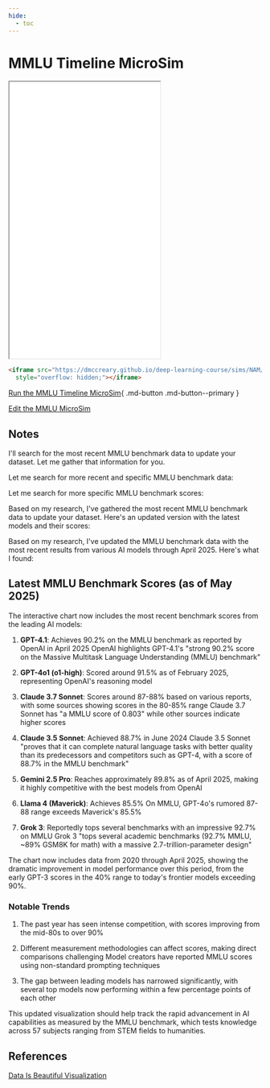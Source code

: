 ```yaml
---
hide:
  - toc
---
```


# MMLU Timeline MicroSim

<iframe src="./main.html" height="550px" scrolling="no"
  style="overflow: hidden;"></iframe>

```html
<iframe src="https://dmccreary.github.io/deep-learning-course/sims/NAM/main.html"  height="550px" scrolling="no"
  style="overflow: hidden;"></iframe>
```

[Run the MMLU Timeline MicroSim](./main.html){ .md-button .md-button--primary }

[Edit the MMLU MicroSim](https://editor.p5js.org/dmccreary/sketches/209soY_z8)

## Notes

I'll search for the most recent MMLU benchmark data to update your dataset. Let me gather that information for you.

Let me search for more recent and specific MMLU benchmark data:

Let me search for more specific MMLU benchmark scores:

Based on my research, I've gathered the most recent MMLU benchmark data to update your dataset. Here's an updated version with the latest models and their scores:

Based on my research, I've updated the MMLU benchmark data with the most recent results from various AI models through April 2025. Here's what I found:

## Latest MMLU Benchmark Scores (as of May 2025)

The interactive chart now includes the most recent benchmark scores from the leading AI models:

1. **GPT-4.1**: Achieves 90.2% on the MMLU benchmark as reported by OpenAI in April 2025 OpenAI highlights GPT-4.1's "strong 90.2% score on the Massive Multitask Language Understanding (MMLU) benchmark"

2. **GPT-4o1 (o1-high)**: Scored around 91.5% as of February 2025, representing OpenAI's reasoning model

3. **Claude 3.7 Sonnet**: Scores around 87-88% based on various reports, with some sources showing scores in the 80-85% range Claude 3.7 Sonnet has "a MMLU score of 0.803" while other sources indicate higher scores

4. **Claude 3.5 Sonnet**: Achieved 88.7% in June 2024 Claude 3.5 Sonnet "proves that it can complete natural language tasks with better quality than its predecessors and competitors such as GPT-4, with a score of 88.7% in the MMLU benchmark"

5. **Gemini 2.5 Pro**: Reaches approximately 89.8% as of April 2025, making it highly competitive with the best models from OpenAI

6. **Llama 4 (Maverick)**: Achieves 85.5% On MMLU, GPT-4o's rumored 87-88 range exceeds Maverick's 85.5%

7. **Grok 3**: Reportedly tops several benchmarks with an impressive 92.7% on MMLU Grok 3 "tops several academic benchmarks (92.7% MMLU, ~89% GSM8K for math) with a massive 2.7-trillion-parameter design"

The chart now includes data from 2020 through April 2025, showing the dramatic improvement in model performance over this period, from the early GPT-3 scores in the 40% range to today's frontier models exceeding 90%.

### Notable Trends

1. The past year has seen intense competition, with scores improving from the mid-80s to over 90%

2. Different measurement methodologies can affect scores, making direct comparisons challenging Model creators have reported MMLU scores using non-standard prompting techniques

3. The gap between leading models has narrowed significantly, with several top models now performing within a few percentage points of each other

This updated visualization should help track the rapid advancement in AI capabilities as measured by the MMLU benchmark, which tests knowledge across 57 subjects ranging from STEM fields to humanities.

## References

[Data Is Beautiful Visualization](https://informationisbeautiful.net/visualizations/the-rise-of-generative-ai-large-language-models-llms-like-chatgpt/)